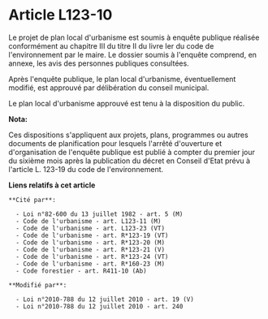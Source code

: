 # Article L123-10

Le projet de plan local d'urbanisme est soumis à enquête publique réalisée conformément au chapitre III du titre II du livre
Ier du code de l'environnement par le maire. Le dossier soumis à l'enquête comprend, en annexe, les avis des personnes
publiques consultées.

Après l'enquête publique, le plan local d'urbanisme, éventuellement modifié, est approuvé par délibération du conseil
municipal.

Le plan local d'urbanisme approuvé est tenu à la disposition du public.

**Nota:**

Ces dispositions s'appliquent aux projets, plans, programmes ou autres documents de planification pour lesquels l'arrêté
d'ouverture et d'organisation de l'enquête publique est publié à compter du premier jour du sixième mois après la publication
du décret en Conseil d'Etat prévu à l'article L. 123-19 du code de l'environnement.

**Liens relatifs à cet article**

	**Cité par**:

	  - Loi n°82-600 du 13 juillet 1982 - art. 5 (M)
	  - Code de l'urbanisme - art. L123-11 (M)
	  - Code de l'urbanisme - art. L123-23 (VT)
	  - Code de l'urbanisme - art. R*123-19 (VT)
	  - Code de l'urbanisme - art. R*123-20 (M)
	  - Code de l'urbanisme - art. R*123-21 (V)
	  - Code de l'urbanisme - art. R*123-24 (VT)
	  - Code de l'urbanisme - art. R*160-23 (M)
	  - Code forestier - art. R411-10 (Ab)

	**Modifié par**:

	  - Loi n°2010-788 du 12 juillet 2010 - art. 19 (V)
	  - Loi n°2010-788 du 12 juillet 2010 - art. 240
